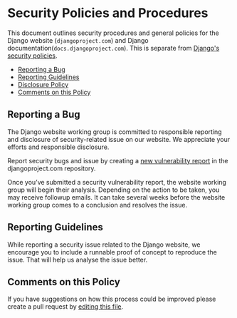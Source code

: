 # Security Policies and Procedures

This document outlines security procedures and general policies for the Django website (`djangoproject.com`) and Django documentation(`docs.djangoproject.com`). This is separate from [Django's security policies](https://docs.djangoproject.com/en/dev/internals/security/).

- [Reporting a Bug](#reporting-a-bug)
- [Reporting Guidelines](#reporting-guidelines)
- [Disclosure Policy](#disclosure-policy)
- [Comments on this Policy](#comments-on-this-policy)

## Reporting a Bug

The Django website working group is committed to responsible reporting and
disclosure of security-related issue on our website. We appreciate your efforts
and responsible disclosure.

Report security bugs and issue by creating a
[new vulnerability report](https://github.com/django/djangoproject.com/security/advisories/new)
in the djangoproject.com repository.

Once you’ve submitted a security vulnerability report, the website working
group will begin their analysis. Depending on the action to be taken, you may
receive followup emails. It can take several weeks before the website working
group comes to a conclusion and resolves the issue.

## Reporting Guidelines

While reporting a security issue related to the Django website, we encourage you
to include a runnable proof of concept to reproduce the issue. That will help us
analyse the issue better.

## Comments on this Policy

If you have suggestions on how this process could be improved please create a
pull request by [editing this file](https://github.com/django/djangoproject.com/edit/main/.github/SECURITY.md).
